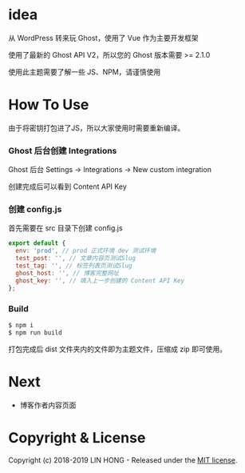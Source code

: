 # idea

从 WordPress 转来玩 Ghost，使用了 Vue 作为主要开发框架

使用了最新的 Ghost API V2，所以您的 Ghost 版本需要 >= 2.1.0

使用此主题需要了解一些 JS、NPM，请谨慎使用

# How To Use

由于将密钥打包进了JS，所以大家使用时需要重新编译。

### Ghost 后台创建 Integrations

Ghost 后台 Settings -> Integrations -> New custom integration

创建完成后可以看到 Content API Key

### 创建 config.js

首先需要在 src 目录下创建 config.js

```js
export default {
  env: 'prod', // prod 正式环境 dev 测试环境
  test_post: '', // 文章内容页测试Slug
  test_tag: '', // 标签列表页测试Slug
  ghost_host: '', // 博客完整网址
  ghost_key: '', // 填入上一步创建的 Content API Key
};
```

### Build

```bash
$ npm i
$ npm run build
```

打包完成后 dist 文件夹内的文件即为主题文件，压缩成 zip 即可使用。

# Next

- 博客作者内容页面

# Copyright & License

Copyright (c) 2018-2019 LIN HONG - Released under the [MIT license](LICENSE).
